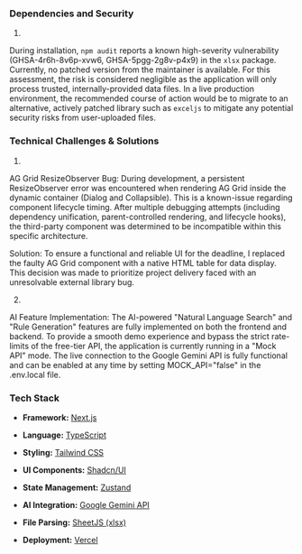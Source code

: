 ### Dependencies and Security
1.
During installation, `npm audit` reports a known high-severity vulnerability (GHSA-4r6h-8v6p-xvw6, GHSA-5pgg-2g8v-p4x9) in the `xlsx` package. Currently, no patched version from the maintainer is available.
For this assessment, the risk is considered negligible as the application will only process trusted, internally-provided data files.
In a live production environment, the recommended course of action would be to migrate to an alternative, actively patched library such as `exceljs` to mitigate any potential security risks from user-uploaded files.

### Technical Challenges & Solutions
1.
AG Grid ResizeObserver Bug:
During development, a persistent ResizeObserver error was encountered when rendering AG Grid inside the dynamic container (Dialog and Collapsible). This is a known-issue regarding component lifecycle timing. After multiple debugging attempts (including dependency unification, parent-controlled rendering, and lifecycle hooks), the third-party component was determined to be incompatible within this specific architecture.

Solution: To ensure a functional and reliable UI for the deadline, I replaced the faulty AG Grid component with a native HTML table for data display. This decision was made to prioritize project delivery faced with an unresolvable external library bug.

2.
AI Feature Implementation:
The AI-powered "Natural Language Search" and "Rule Generation" features are fully implemented on both the frontend and backend. To provide a smooth demo experience and bypass the strict rate-limits of the free-tier API, the application is currently running in a "Mock API" mode. The live connection to the Google Gemini API is fully functional and can be enabled at any time by setting MOCK_API="false" in the .env.local file.

### Tech Stack
* **Framework:** [Next.js](https://nextjs.org/) 

* **Language:** [TypeScript](https://www.typescriptlang.org/)

* **Styling:** [Tailwind CSS](https://tailwindcss.com/)

* **UI Components:** [Shadcn/UI](https://ui.shadcn.com/)

* **State Management:** [Zustand](https://zustand-demo.pmnd.rs/)

* **AI Integration:** [Google Gemini API](https://ai.google.dev/gemini-api)

* **File Parsing:** [SheetJS (xlsx)](https://sheetjs.com/)

* **Deployment:** [Vercel](https://vercel.com/) 

